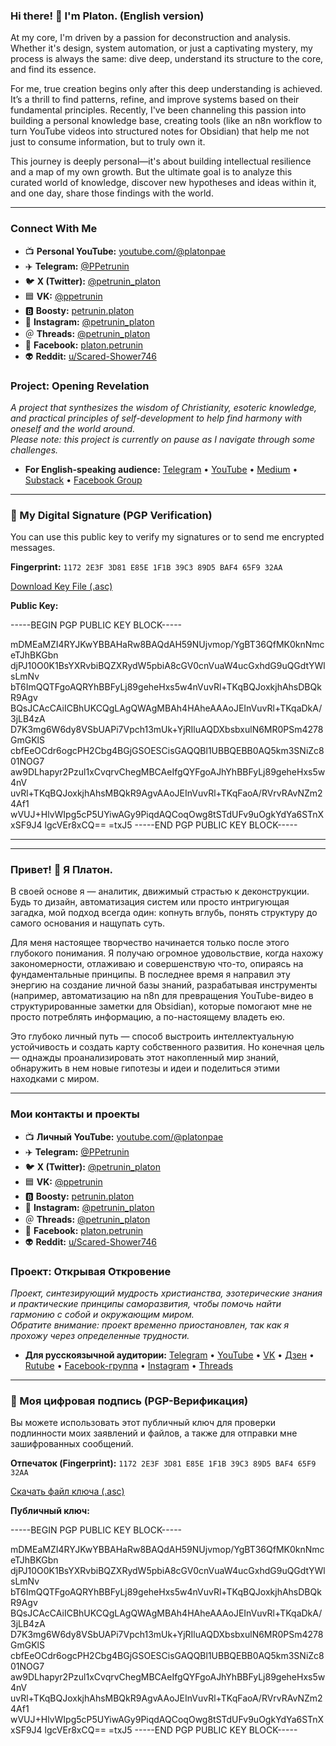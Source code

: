 ### Hi there! 👋 I'm Platon. (English version)

At my core, I'm driven by a passion for deconstruction and analysis. Whether it's design, system automation, or just a captivating mystery, my process is always the same: dive deep, understand its structure to the core, and find its essence.

For me, true creation begins only after this deep understanding is achieved. It’s a thrill to find patterns, refine, and improve systems based on their fundamental principles. Recently, I've been channeling this passion into building a personal knowledge base, creating tools (like an n8n workflow to turn YouTube videos into structured notes for Obsidian) that help me not just to consume information, but to truly own it.

This journey is deeply personal—it's about building intellectual resilience and a map of my own growth. But the ultimate goal is to analyze this curated world of knowledge, discover new hypotheses and ideas within it, and one day, share those findings with the world.

***

### Connect With Me

* 📺 **Personal YouTube:** [youtube.com/@platonpae](https://www.youtube.com/@platonpae)
* ✈️ **Telegram:** [@PPetrunin](https://t.me/PPetrunin)
* 🐦 **X (Twitter):** [@petrunin\_platon](https://x.com/petrunin_platon)
* 🟦 **VK:** [@ppetrunin](https://vk.com/ppetrunin)
* 🅱️ **Boosty:** [petrunin.platon](https://boosty.to/petrunin.platon)
* 📸 **Instagram:** [@petrunin\_platon](https://www.instagram.com/petrunin_platon/)
* ＠ **Threads:** [@petrunin\_platon](https://www.threads.com/@petrunin_platon)
* 🔵 **Facebook:** [platon.petrunin](https://www.facebook.com/platon.petrunin/)
* 👽 **Reddit:** [u/Scared-Shower746](https://www.reddit.com/user/Scared-Shower746/)

### Project: Opening Revelation
*A project that synthesizes the wisdom of Christianity, esoteric knowledge, and practical principles of self-development to help find harmony with oneself and the world around.*
\
*Please note: this project is currently on pause as I navigate through some challenges.*

* **For English-speaking audience:** [Telegram](https://t.me/revelation_eng) • [YouTube](https://www.youtube.com/@OpeningRevelation) • [Medium](https://medium.com/@openingrevelation) • [Substack](https://openrevelation.substack.com) • [Facebook Group](https://www.facebook.com/groups/open.revelation.eng)

---

### 🔐 My Digital Signature (PGP Verification)

You can use this public key to verify my signatures or to send me encrypted messages.

**Fingerprint:**
`1172 2E3F 3D81 E85E 1F1B 39C3 89D5 BAF4 65F9 32AA`

[Download Key File (.asc)](https://github.com/petrunin-platon/petrunin-platon/blob/main/platon-petrunin-pubkey.asc)

**Public Key:**

-----BEGIN PGP PUBLIC KEY BLOCK-----

mDMEaMZI4RYJKwYBBAHaRw8BAQdAH59NUjvmop/YgBT36QfMK0knNmceTJhBKGbn
djPJ10O0K1BsYXRvbiBQZXRydW5pbiA8cGV0cnVuaW4ucGxhdG9uQGdtYWlsLmNv
bT6ImQQTFgoAQRYhBBFyLj89geheHxs5w4nVuvRl+TKqBQJoxkjhAhsDBQkR9Agv
BQsJCAcCAiICBhUKCQgLAgQWAgMBAh4HAheAAAoJEInVuvRl+TKqaDkA/3jLB4zA
D7K3mg6W6dy8VSbUAPi7Vpch13mUk+YjRIluAQDXbsbxulN6MR0PSm4278GmGKlS
cbfEeOCdr6ogcPH2Cbg4BGjGSOESCisGAQQBl1UBBQEBB0AQ5km3SNiZc801NOG7
aw9DLhapyr2Pzul1xCvqrvChegMBCAeIfgQYFgoAJhYhBBFyLj89geheHxs5w4nV
uvRl+TKqBQJoxkjhAhsMBQkR9AgvAAoJEInVuvRl+TKqFaoA/RVrvRAvNZm24Af1
wVUJ+HlvWIpg5cP5UYiwAGy9PiqdAQCoqOwg8tSTdUFv9uOgkYdYa6STnXxSF9J4
lgcVEr8xCQ==
=txJ5
-----END PGP PUBLIC KEY BLOCK-----

---



---

### Привет! 👋 Я Платон.

В своей основе я — аналитик, движимый страстью к деконструкции. Будь то дизайн, автоматизация систем или просто интригующая загадка, мой подход всегда один: копнуть вглубь, понять структуру до самого основания и нащупать суть.

Для меня настоящее творчество начинается только после этого глубокого понимания. Я получаю огромное удовольствие, когда нахожу закономерности, отлаживаю и совершенствую что-то, опираясь на фундаментальные принципы. В последнее время я направил эту энергию на создание личной базы знаний, разрабатывая инструменты (например, автоматизацию на n8n для превращения YouTube-видео в структурированные заметки для Obsidian), которые помогают мне не просто потреблять информацию, а по-настоящему владеть ею.

Это глубоко личный путь — способ выстроить интеллектуальную устойчивость и создать карту собственного развития. Но конечная цель — однажды проанализировать этот накопленный мир знаний, обнаружить в нем новые гипотезы и идеи и поделиться этими находками с миром.

***

### Мои контакты и проекты

* 📺 **Личный YouTube:** [youtube.com/@platonpae](https://www.youtube.com/@platonpae)
* ✈️ **Telegram:** [@PPetrunin](https://t.me/PPetrunin)
* 🐦 **X (Twitter):** [@petrunin\_platon](https://x.com/petrunin_platon)
* 🟦 **VK:** [@ppetrunin](https://vk.com/ppetrunin)
* 🅱️ **Boosty:** [petrunin.platon](https://boosty.to/petrunin.platon)
* 📸 **Instagram:** [@petrunin\_platon](https://www.instagram.com/petrunin_platon/)
* ＠ **Threads:** [@petrunin\_platon](https://www.threads.com/@petrunin_platon)
* 🔵 **Facebook:** [platon.petrunin](https://www.facebook.com/platon.petrunin/)
* 👽 **Reddit:** [u/Scared-Shower746](https://www.reddit.com/user/Scared-Shower746/)

### Проект: Открывая Откровение
*Проект, синтезирующий мудрость христианства, эзотерические знания и практические принципы саморазвития, чтобы помочь найти гармонию с собой и окружающим миром.*
\
*Обратите внимание: проект временно приостановлен, так как я прохожу через определенные трудности.*

* **Для русскоязычной аудитории:** [Telegram](https://t.me/revelation_rus) • [YouTube](https://www.youtube.com/@revelation_rus) • [VK](https://vk.com/open_revelation) • [Дзен](https://dzen.ru/revelation_rus) • [Rutube](https://rutube.ru/channel/58937620/) • [Facebook-группа](https://www.facebook.com/groups/opening.revelation.rus/) • [Instagram](https://www.instagram.com/opening_revelation_rus/) • [Threads](https://www.threads.com/@opening_revelation_rus)

---

### 🔐 Моя цифровая подпись (PGP-Верификация)

Вы можете использовать этот публичный ключ для проверки подлинности моих заявлений и файлов, а также для отправки мне зашифрованных сообщений.

**Отпечаток (Fingerprint):**
`1172 2E3F 3D81 E85E 1F1B 39C3 89D5 BAF4 65F9 32AA`

[Скачать файл ключа (.asc)](https://github.com/petrunin-platon/petrunin-platon/blob/main/platon-petrunin-pubkey.asc)

**Публичный ключ:**

-----BEGIN PGP PUBLIC KEY BLOCK-----

mDMEaMZI4RYJKwYBBAHaRw8BAQdAH59NUjvmop/YgBT36QfMK0knNmceTJhBKGbn
djPJ10O0K1BsYXRvbiBQZXRydW5pbiA8cGV0cnVuaW4ucGxhdG9uQGdtYWlsLmNv
bT6ImQQTFgoAQRYhBBFyLj89geheHxs5w4nVuvRl+TKqBQJoxkjhAhsDBQkR9Agv
BQsJCAcCAiICBhUKCQgLAgQWAgMBAh4HAheAAAoJEInVuvRl+TKqaDkA/3jLB4zA
D7K3mg6W6dy8VSbUAPi7Vpch13mUk+YjRIluAQDXbsbxulN6MR0PSm4278GmGKlS
cbfEeOCdr6ogcPH2Cbg4BGjGSOESCisGAQQBl1UBBQEBB0AQ5km3SNiZc801NOG7
aw9DLhapyr2Pzul1xCvqrvChegMBCAeIfgQYFgoAJhYhBBFyLj89geheHxs5w4nV
uvRl+TKqBQJoxkjhAhsMBQkR9AgvAAoJEInVuvRl+TKqFaoA/RVrvRAvNZm24Af1
wVUJ+HlvWIpg5cP5UYiwAGy9PiqdAQCoqOwg8tSTdUFv9uOgkYdYa6STnXxSF9J4
lgcVEr8xCQ==
=txJ5
-----END PGP PUBLIC KEY BLOCK-----
